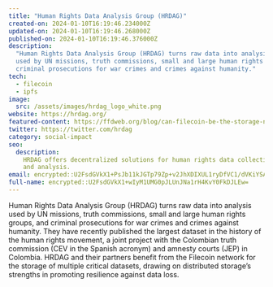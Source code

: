 ```yaml
---
title: "Human Rights Data Analysis Group (HRDAG)"
created-on: 2024-01-10T16:19:46.234000Z
updated-on: 2024-01-10T16:19:46.268000Z
published-on: 2024-01-10T16:19:46.376000Z
description:
  "Human Rights Data Analysis Group (HRDAG) turns raw data into analysis
  used by UN missions, truth commissions, small and large human rights groups, and
  criminal prosecutions for war crimes and crimes against humanity."
tech:
  - filecoin
  - ipfs
image:
  src: /assets/images/hrdag_logo_white.png
website: https://hrdag.org/
featured-content: https://ffdweb.org/blog/can-filecoin-be-the-storage-network-for-human-rights-data/
twitter: https://twitter.com/hrdag
category: social-impact
seo:
  description:
    HRDAG offers decentralized solutions for human rights data collection
    and analysis.
email: encrypted::U2FsdGVkX1+PsJb11kJGTp79Zp+v2JhXDIXUL1ryDfVC1/dVKiYSAbCOkea93fKj
full-name: encrypted::U2FsdGVkX1+wIyM1UMG0pJLUnJNa1rH4KvY0FkDJLEw=
---
```


Human Rights Data Analysis Group (HRDAG) turns raw data into analysis used by UN missions, truth commissions, small and large human rights groups, and criminal prosecutions for war crimes and crimes against humanity. They have recently published the largest dataset in the history of the human rights movement, a joint project with the Colombian truth commission (CEV in the Spanish acronym) and amnesty courts (JEP) in Colombia. HRDAG and their partners benefit from the Filecoin network for the storage of multiple critical datasets, drawing on distributed storage’s strengths in promoting resilience against data loss.
